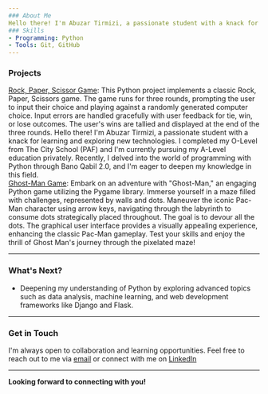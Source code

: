 ```yaml
---
### About Me
Hello there! I'm Abuzar Tirmizi, a passionate student with a knack for learning and exploring new technologies. I completed my O-Level from The City School (PAF) and I'm currently pursuing my A-Level education privately. Recently, I delved into the world of programming with Python through Bano Qabil 2.0, and I'm eager to deepen my knowledge in this field.
### Skills
- Programming: Python
- Tools: Git, GitHub
---
```

 ### Projects
[Rock, Paper, Scissor Game](https://github.com/AbuzarTirmizi/BanoQabil2.0PythonCourse/tree/7325f63010a59cc0558abac2d348ee10e0d179aa/Project_Number_2):
This Python project implements a classic Rock, Paper, Scissors game. The game runs for three rounds, prompting the user to input their choice and playing against a randomly generated computer choice. Input errors are handled gracefully with user feedback for tie, win, or lose outcomes. The user's wins are tallied and displayed at the end of the three rounds.
Hello there! I'm Abuzar Tirmizi, a passionate student with a knack for learning and exploring new technologies. I completed my O-Level from The City School (PAF) and I'm currently pursuing my A-Level education privately. Recently, I delved into the world of programming with Python through Bano Qabil 2.0, and I'm eager to deepen my knowledge in this field.                                                                                    
[Ghost-Man Game](https://github.com/AbuzarTirmizi/BanoQabil2.0PythonCourse/tree/7325f63010a59cc0558abac2d348ee10e0d179aa/Final%20Project):
Embark on an adventure with "Ghost-Man," an engaging Python game utilizing the Pygame library. Immerse yourself in a maze filled with challenges, represented by walls and dots. Maneuver the iconic Pac-Man character using arrow keys, navigating through the labyrinth to consume dots strategically placed throughout. The goal is to devour all the dots. The graphical user interface provides a visually appealing experience, enhancing the classic Pac-Man gameplay. Test your skills and enjoy the thrill of Ghost Man's journey through the pixelated maze!  

---
### What's Next?
- Deepening my understanding of Python by exploring advanced topics such as data analysis, machine learning, and web development frameworks like Django and Flask.
---
### Get in Touch
I'm always open to collaboration and learning opportunities. Feel free to reach out to me via [email](mailto:s.abuzartirmizi@gmail.com) or connect with me on [LinkedIn](https://www.linkedin.com/in/abuzar-tirmizi-7868012a4/)


---
**Looking forward to connecting with you!**
